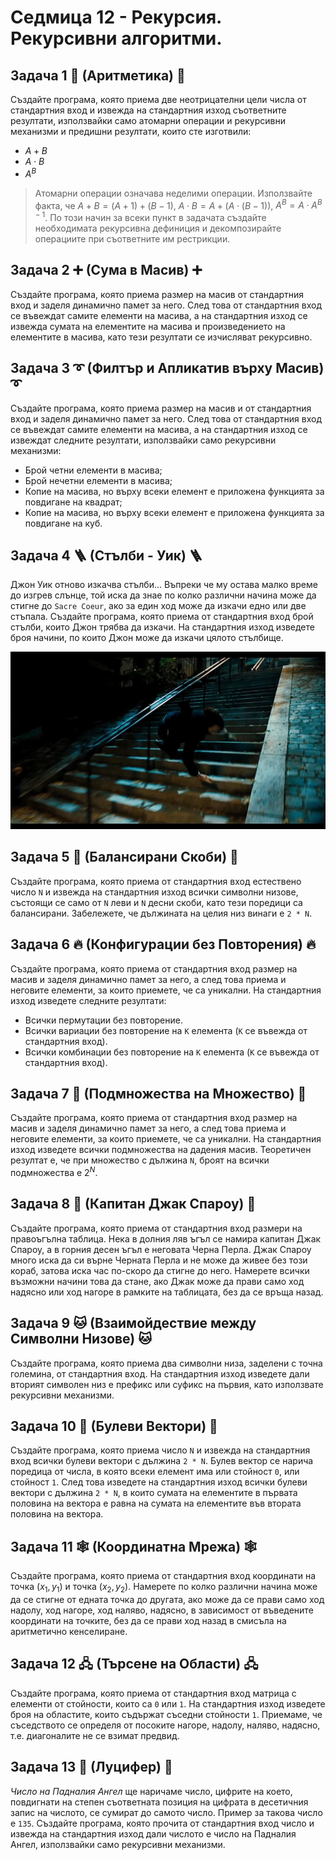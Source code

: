 # Седмица 12 - Рекурсия. Рекурсивни алгоритми.



## Задача 1 :100: (Аритметика) :100:

Създайте програма, която приема две неотрицателни цели числа от стандартния вход и извежда на стандартния изход съответните резултати, използвайки само атомарни операции и рекурсивни механизми и предишни резултати, които сте изготвили:

* $A + B$
* $A \cdot B$
* $A^{B}$

> Атомарни операции означава неделими операции. Използвайте факта, че $A + B = (A + 1) + (B - 1)$, $A \cdot B = A + (A \cdot (B - 1))$, $A^{B} = A \cdot A^{B - 1}$. По този начин за всеки пункт в задачата създайте необходимата рекурсивна дефиниция и декомпозирайте операциите при съответните им рестрикции.


## Задача 2 :heavy_plus_sign: (Сума в Масив) :heavy_plus_sign:

Създайте програма, която приема размер на масив от стандартния вход и заделя динамично памет за него. След това от стандартния вход се въвеждат самите елементи на масива, а на стандартния изход се извежда сумата на елементите на масива и произведението на елементите в масива, като тези резултати се изчисляват рекурсивно.


## Задача 3 :curly_loop: (Филтър и Апликатив върху Масив) :curly_loop:

Създайте програма, която приема размер на масив и от стандартния вход и заделя динамично памет за него. След това от стандартния вход се въвеждат самите елементи на масива, а на стандартния изход се извеждат следните резултати, използвайки само рекурсивни механизми:

* Брой четни елементи в масива;
* Брой нечетни елементи в масива;
* Копие на масива, но върху всеки елемент е приложена функцията за повдигане на квадрат;
* Копие на масива, но върху всеки елемент е приложена функцията за повдигане на куб.


## Задача 4 🪜 (Стълби - Уик) 🪜

Джон Уик отново изкачва стълби... Въпреки че му остава малко време до изгрев слънце, той иска да знае по колко различни начина може да стигне до `Sacre Coeur`, ако за един ход може да изкачи едно или две стъпала. Създайте програма, която приема от стандартния вход брой стълби, които Джон трябва да изкачи. На стандартния изход изведете броя начини, по които Джон може да изкачи цялото стълбище.

![John Wick](Images/JohnWick.jpg)


## Задача 5 :imp: (Балансирани Скоби) :imp:

Създайте програма, която приема от стандартния вход естествено число `N` и извежда на стандартния изход всички символни низове, състоящи се само от `N` леви и `N` десни скоби, като тези поредици са балансирани. Забележете, че дължината на целия низ винаги е `2 * N`.


## Задача 6 :fire: (Конфигурации без Повторения) :fire:

Създайте програма, която приема от стандартния вход размер на масив и заделя динамично памет за него, а след това приема и неговите елементи, за които приемете, че са уникални. На стандартния изход изведете следните резултати:

* Всички пермутации без повторение.
* Всички вариации без повторение на `K` елемента (`K` се въвежда от стандартния вход).
* Всички комбинации без повторение на `K` елемента (`K` се въвежда от стандартния вход).


## Задача 7 :eyes: (Подмножества на Множество) :eyes:

Създайте програма, която приема от стандартния вход размер на масив и заделя динамично памет за него, а след това приема и неговите елементи, за които приемете, че са уникални. На стандартния изход изведете всички подмножества на дадения масив. Теоретичен резултат е, че при множество с дължина `N`, броят на всички подмножества е $2^N$.


## Задача 8 🧭 (Капитан Джак Спароу) 🧭

Създайте програма, която приема от стандартния вход размери на правоъгълна таблица. Нека в долния ляв ъгъл се намира капитан Джак Спароу, а в горния десен ъгъл е неговата Черна Перла. Джак Спароу много иска да си върне Черната Перла и не може да живее без този кораб, затова иска час по-скоро да стигне до него. Намерете всички възможни начини това да стане, ако Джак може да прави само ход надясно или ход нагоре в рамките на таблицата, без да се връща назад.


## Задача 9 :cat: (Взаимойдествие между Символни Низове) :cat:

Създайте програма, която приема два символни низа, заделени с точна големина, от стандартния вход. На стандартния изход изведете дали вторият символен низ е префикс или суфикс на първия, като използвате рекурсивни механизми.


## Задача 10 📖 (Булеви Вектори) 📖

Създайте програма, която приема число `N` и извежда на стандартния вход всички булеви вектори с дължина `2 * N`. Булев вектор се нарича поредица от числа, в която всеки елемент има или стойност `0`, или стойност `1`. След това изведете на стандартния изход всички булеви вектори с дължина `2 * N`, в които сумата на елементите в първата половина на вектора е равна на сумата на елементите във втората половина на вектора.


## Задача 11 🕸 (Координатна Мрежа) 🕸

Създайте програма, която приема от стандартния вход координати на точка $(x_{1}, y_{1})$ и точка $(x_{2}, y_{2})$. Намерете по колко различни начина може да се стигне от едната точка до другата, ако може да се прави само ход надолу, ход нагоре, ход наляво, надясно, в зависимост от въведените координати на точките, без да се прави ход назад в смисъла на аритметично кенселиране.


## Задача 12 🖧 (Търсене на Области) 🖧

Създайте програма, която приема от стандартния вход матрица с елементи от стойности, които са `0` или `1`. На стандартния изход изведете броя на областите, които съдържат съседни стойности `1`. Приемаме, че съседството се определя от посоките нагоре, надолу, наляво, надясно, т.е. диагоналите не се взимат предвид.


## Задача 13 👹 (Луцифер) 👹

*Число на Падналия Ангел* ще наричаме число, цифрите на което, повдигнати на степен съответната позиция на цифрата в десетичния запис на числото, се сумират до самото число. Пример за такова число е `135`. Създайте програма, която прочита от стандартния вход число и извежда на стандартния изход дали числото е число на Падналия Ангел, използвайки само рекурсивни механизми.
